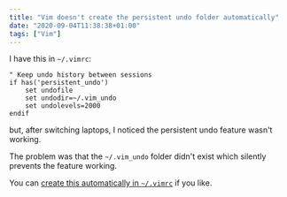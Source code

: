 ```yaml
---
title: "Vim doesn't create the persistent undo folder automatically"
date: "2020-09-04T11:38:38+01:00"
tags: ["Vim"]
---
```


I have this in `~/.vimrc`:

```viml
" Keep undo history between sessions
if has('persistent_undo')
    set undofile
    set undodir=~/.vim_undo
    set undolevels=2000
endif
```

but, after switching laptops, I noticed the persistent undo feature wasn't
working.

The problem was that the `~/.vim_undo` folder didn't exist which silently
prevents the feature working.

You can
[create this automatically in `~/.vimrc`](https://vi.stackexchange.com/questions/6/how-can-i-use-the-undofile)
if you like.
